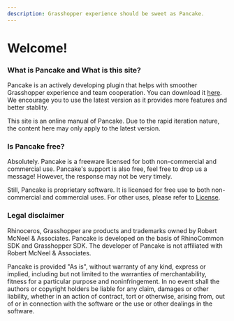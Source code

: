 ```yaml
---
description: Grasshopper experience should be sweet as Pancake.
---
```


# Welcome!

### What is Pancake and What is this site?

Pancake is an actively developing plugin that helps with smoother Grasshopper experience and team cooperation. You can download it [here](http://www.food4rhino.com/app/pancake). We encourage you to use the latest version as it provides more features and better stablity.

This site is an online manual of Pancake. Due to the rapid iteration nature, the content here may only apply to the latest version.

### Is Pancake free?

Absolutely. Pancake is a freeware licensed for both non-commercial and commercial use. Pancake's support is also free, feel free to drop us a message! However, the response may not be very timely.

Still, Pancake is proprietary software. It is licensed for free use to both non-commercial and commercial uses. For other uses, please refer to [License](license.md).

### Legal disclaimer

Rhinoceros, Grasshopper are products and trademarks owned by Robert McNeel & Associates. Pancake is developed on the basis of RhinoCommon SDK and Grasshopper SDK. The developer of Pancake is not affiliated with Robert McNeel & Associates.

Pancake is provided "As is", without warranty of any kind, express or implied, including but not limited to the warranties of merchantability, fitness for a particular purpose and noninfringement. In no event shall the authors or copyright holders be liable for any claim, damages or other liability, whether in an action of contract, tort or otherwise, arising from, out of or in connection with the software or the use or other dealings in the software.

